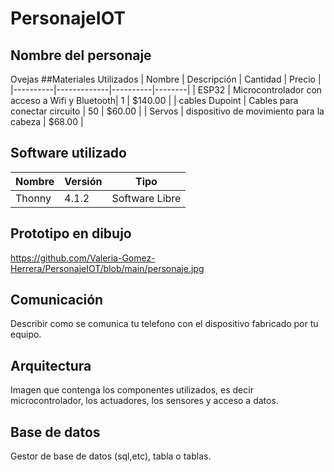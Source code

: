 # PersonajeIOT
## Nombre del personaje
Ovejas
##Materiales Utilizados
|  Nombre  | Descripción | Cantidad | Precio |
|----------|-------------|----------|--------|
| ESP32    | Microcontrolador con acceso a Wifi y Bluetooth| 1 | $140.00 |
| cables Dupoint | Cables para conectar circuito | 50 | $60.00 |
| Servos | dispositivo de movimiento para la cabeza | $68.00 |

## Software utilizado
| Nombre | Versión | Tipo |
|--------|---------|------|
| Thonny | 4.1.2 | Software Libre |

## Prototipo en dibujo
https://github.com/Valeria-Gomez-Herrera/PersonajeIOT/blob/main/personaje.jpg

## Comunicación 
Describir como se comunica tu telefono con el dispositivo fabricado por tu equipo.

## Arquitectura
Imagen que contenga los componentes utilizados, es decir microcontrolador, los actuadores, los sensores y acceso a datos.

## Base de datos
Gestor de base de datos (sql,etc), tabla o tablas.
